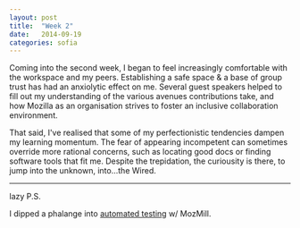 ```yaml
---
layout: post
title:  "Week 2"
date:   2014-09-19
categories: sofia
---
```




Coming into the second week, I began to feel increasingly comfortable with the workspace and my peers. Establishing a safe space & a base of group trust has had an anxiolytic effect on me. Several guest speakers helped to fill out my understanding of the various avenues contributions take, and how Mozilla as an organisation strives to foster an inclusive collaboration environment.

That said, I've realised that some of my perfectionistic tendencies dampen my learning momentum. The fear of appearing incompetent can sometimes override more rational concerns, such as locating good docs or finding software tools that fit me. Despite the trepidation, the curiousity is there, to jump into the unknown, into...the Wired.


-----------------------------------------------------------------
lazy P.S.

 I dipped a phalange into [automated testing](http://mozmill-crowd.blargon7.com/#/functional/report/2f982f72826307fed840a3b11c3bd8bc) w/ MozMill.



